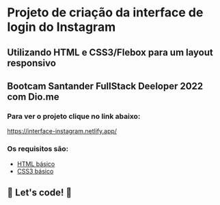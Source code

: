 # Projeto de criação da interface de login do Instagram
## Utilizando HTML e CSS3/Flebox para um layout responsivo
## Bootcam Santander FullStack Deeloper 2022 com Dio.me

### Para ver o projeto clique no link abaixo:
https://interface-instagram.netlify.app/


### Os requisitos são:
* [HTML básico](https://www.w3schools.com/html/)
* [CSS3 básico](https://developer.mozilla.org/pt-BR/docs/Web/CSS)

## 🚀 Let's code! 🚀
